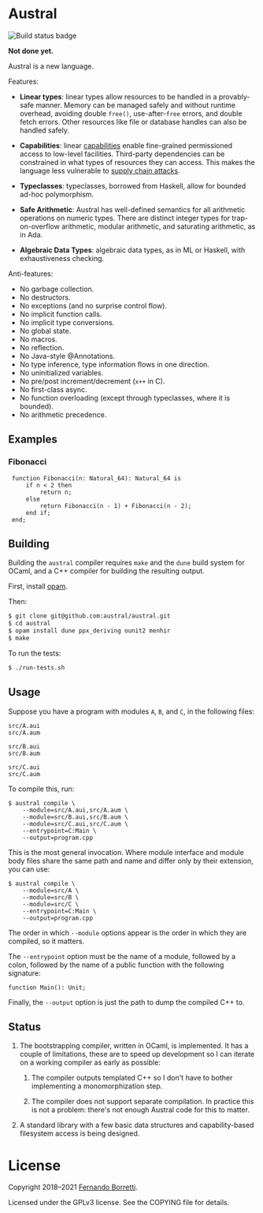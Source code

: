 # Austral

![Build status badge](https://github.com/austral/austral/actions/workflows/build-and-test.yml/badge.svg)

**Not done yet.**

Austral is a new language.

Features:

- **Linear types**: linear types allow resources to be handled in a
  provably-safe manner. Memory can be managed safely and without runtime
  overhead, avoiding double `free()`, use-after-`free` errors, and double fetch
  errors. Other resources like file or database handles can also be handled
  safely.

- **Capabilities**: linear [capabilities][cap] enable fine-grained permissioned
  access to low-level facilities. Third-party dependencies can be constrained in
  what types of resources they can access. This makes the language less
  vulnerable to [supply chain attacks][sca].

- **Typeclasses**: typeclasses, borrowed from Haskell, allow for bounded ad-hoc
  polymorphism.

- **Safe Arithmetic**: Austral has well-defined semantics for all arithmetic
  operations on numeric types. There are distinct integer types for
  trap-on-overflow arithmetic, modular arithmetic, and saturating arithmetic, as
  in Ada.

- **Algebraic Data Types**: algebraic data types, as in ML or Haskell, with
  exhaustiveness checking.

Anti-features:

- No garbage collection.
- No destructors.
- No exceptions (and no surprise control flow).
- No implicit function calls.
- No implicit type conversions.
- No global state.
- No macros.
- No reflection.
- No Java-style @Annotations.
- No type inference, type information flows in one direction.
- No uninitialized variables.
- No pre/post increment/decrement (`x++` in C).
- No first-class async.
- No function overloading (except through typeclasses, where it is bounded).
- No arithmetic precedence.

## Examples

### Fibonacci

```
 function Fibonacci(n: Natural_64): Natural_64 is
     if n < 2 then
         return n;
     else
         return Fibonacci(n - 1) + Fibonacci(n - 2);
     end if;
 end;
```

## Building

Building the `austral` compiler requires `make` and the `dune` build system for
OCaml, and a C++ compiler for building the resulting output.

First, install [opam][opam].

Then:

```bash
$ git clone git@github.com:austral/austral.git
$ cd austral
$ opam install dune ppx_deriving ounit2 menhir
$ make
```

To run the tests:

```bash
$ ./run-tests.sh
```

## Usage

Suppose you have a program with modules `A`, `B`, and `C`, in the following
files:

```
src/A.aui
src/A.aum

src/B.aui
src/B.aum

src/C.aui
src/C.aum
```

To compile this, run:

```
$ austral compile \
    --module=src/A.aui,src/A.aum \
    --module=src/B.aui,src/B.aum \
    --module=src/C.aui,src/C.aum \
    --entrypoint=C:Main \
    --output=program.cpp
```

This is the most general invocation. Where module interface and module body
files share the same path and name and differ only by their extension, you can
use:

```
$ austral compile \
    --module=src/A \
    --module=src/B \
    --module=src/C \
    --entrypoint=C:Main \
    --output=program.cpp
```

The order in which `--module` options appear is the order in which they are
compiled, so it matters.

The `--entrypoint` option must be the name of a module, followed by a colon,
followed by the name of a public function with the following signature:

```
function Main(): Unit;
```

Finally, the `--output` option is just the path to dump the compiled C++ to.

## Status

1. The bootstrapping compiler, written in OCaml, is implemented. It has a couple
   of limitations, these are to speed up development so I can iterate on a
   working compiler as early as possible:

    1. The compiler outputs templated C++ so I don't have to bother implementing
       a monomorphization step.

    2. The compiler does not support separate compilation. In practice this is
       not a problem: there's not enough Austral code for this to matter.

2. A standard library with a few basic data structures and capability-based
   filesystem access is being designed.

# License

Copyright 2018–2021 [Fernando Borretti][fernando].

Licensed under the GPLv3 license. See the COPYING file for details.

[opam]: https://opam.ocaml.org/doc/Install.html
[cap]: https://en.wikipedia.org/wiki/Capability-based_security
[sca]: https://en.wikipedia.org/wiki/Supply_chain_attack
[fernando]: https://borretti.me/
